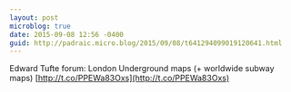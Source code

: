 ```yaml
---
layout: post
microblog: true
date: 2015-09-08 12:56 -0400
guid: http://padraic.micro.blog/2015/09/08/t641294099019120641.html
---
```

Edward Tufte forum: London Underground maps (+ worldwide subway maps) [http://t.co/PPEWa83Oxs](http://t.co/PPEWa83Oxs)
